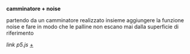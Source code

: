 **camminatore + noise**

partendo da un camminatore realizzato insieme aggiungere la funzione noise e fare in modo che le palline non escano mai dalla superficie di riferimento

_link p5.js_ [+](https://editor.p5js.org/peterbaru/full/yn5w4aBmm)
